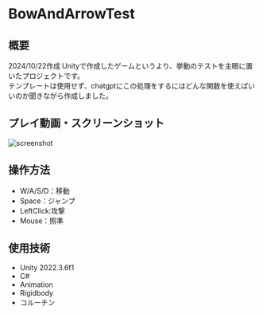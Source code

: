 # BowAndArrowTest

## 概要
2024/10/22作成
Unityで作成したゲームというより、挙動のテストを主眼に置いたプロジェクトです。
<br>テンプレートは使用せず、chatgptにこの処理をするにはどんな関数を使えばいいのか聞きながら作成しました。


## プレイ動画・スクリーンショット
![screenshot](screenshots/gameplay.png)

## 操作方法
- W/A/S/D：移動
- Space：ジャンプ
- LeftClick:攻撃
- Mouse：照準

## 使用技術
- Unity 2022.3.6f1
- C#
- Animation
- Rigidbody
- コルーチン
